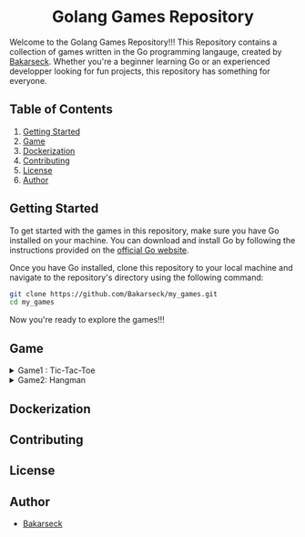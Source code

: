 <h1 align="center">Golang Games Repository</h1>

Welcome to the Golang Games Repository!!!
This Repository contains a collection of games written in the Go programming langauge, created by [Bakarseck](https://github.com/Bakarseck). Whether you're a beginner learning Go or an experienced developper looking for fun projects, this repository has something for everyone.

## Table of Contents

1. [Getting Started](#getting-started)
2. [Game](#game)
3. [Dockerization](#dockerization)
4. [Contributing](#contributing)
5. [License](#license)
6. [Author](#author)

## Getting Started <a name="getting-started"></a>

To get started with the games in this repository, make sure you have Go installed on your machine. You can download and install Go by following the instructions provided on the [official Go website](https://go.dev/).

Once you have Go installed, clone this repository to your local machine and navigate to the repository's directory using the following command:

```bash
git clone https://github.com/Bakarseck/my_games.git
cd my_games
```

Now you're ready to explore the games!!!

## Game <a name="game"></a>

<details>
    <summary>Game1 : Tic-Tac-Toe</summary>
&nbsp;&nbsp;&nbsp;&nbsp;<strong>Description</strong> : A command-line implementation of the popular Tic-Tac-Toe game where two players take turns making <code>X</code> or <code>0</code> on a 3x3 grid.<br>

&nbsp;&nbsp;&nbsp;&nbsp;<strong>Rules</strong> : 
* To play, you must give The position that you want to play you sign.
* You can't play in a position that already played by another player
* You Win if you have your sign aligned three times.

Good luck playing TicTacToe!

#### Usage
```go
cd tictactoe
go build -o tictactoe
./tictactoe
```

</details>

<details>
    <summary>Game2: Hangman</summary>
&nbsp;&nbsp;&nbsp;&nbsp;<strong>Description</strong>: Hangman is a command-line implementation of the popular Hangman game, where a player tries to guess a word by suggesting letters one by one.

&nbsp;&nbsp;&nbsp;&nbsp;<strong>Rules</strong>:
- A word is randomly chosen and its definition provided.
- The player has to guess which letters the word contains by proposing them one by one.
- The player suggests one letter at a time, and if that letter is present in the word, it is revealed at its corresponding position.
- If the suggested letter is not present in the word, the player loses a point.
- The player has a limited number of attempts to guess the complete word before losing the game.
- The player wins if they manage to guess the word before exhausting all their attempts.

Good luck playing Hangman!

#### Usage
```go
cd hangman
go build -o hangman
./hangman
```

</details>    


## Dockerization <a name="dockerization"></a>

<!-- Content for the "Dockerization" section goes here -->

## Contributing <a name="contributing"></a>

<!-- Content for the "Contributing" section goes here -->

## License <a name="license"></a>

<!-- Content for the "License" section goes here -->

## Author <a name="author"></a>

* [Bakarseck](https://github.com/Bakarseck)
